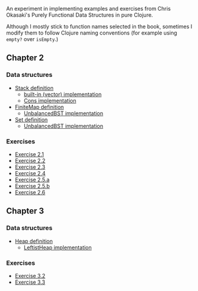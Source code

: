 An experiment in implementing examples and exercises
from Chris Okasaki's Purely Functional Data Structures
in pure Clojure.

Although I mostly stick to function names selected in the book,
sometimes I modify them to follow Clojure naming conventions
(for example using `empty?` over `isEmpty`.)

## Chapter 2

### Data structures

- [Stack definition](https://github.com/ir-regular/okasaki-clj/blob/master/src/okasaki_clj/stack.clj#L6-L10)
    - [built-in (vector) implementation](https://github.com/ir-regular/okasaki-clj/blob/master/src/okasaki_clj/stack.clj#L12-L17)
    - [Cons implementation](https://github.com/ir-regular/okasaki-clj/blob/master/src/okasaki_clj/stack.clj#L19-L35)
- [FiniteMap definition](https://github.com/ir-regular/okasaki-clj/blob/master/src/okasaki_clj/map.clj)
    - [UnbalancedBST implementation](https://github.com/ir-regular/okasaki-clj/blob/master/src/okasaki_clj/unbalanced_bst.clj#L10-L76)
- [Set definition](https://github.com/ir-regular/okasaki-clj/blob/master/src/okasaki_clj/set.clj)
    - [UnbalancedBST implementation](https://github.com/ir-regular/okasaki-clj/blob/master/src/okasaki_clj/unbalanced_bst.clj#L77-L85)

### Exercises

- [Exercise 2.1](https://github.com/ir-regular/okasaki-clj/commit/2c011990a30ad12fd1e637657caa20ffa9a4ba3b)
- [Exercise 2.2](https://github.com/ir-regular/okasaki-clj/commit/e1102c71c92976cf5bb90f352c1fc6fde11f3e3f)
- [Exercise 2.3](https://github.com/ir-regular/okasaki-clj/commit/cbc53f4359e2f1c0b729a595b78c887a15d2caa4)
- [Exercise 2.4](https://github.com/ir-regular/okasaki-clj/commit/42ba295ee09905e2b091dfa78e883e020c1e7f09)
- [Exercise 2.5.a](https://github.com/ir-regular/okasaki-clj/commit/925bb01ee155da4f4c86232b51f9ed067672069a)
- [Exercise 2.5.b](https://github.com/ir-regular/okasaki-clj/commit/f4853668b48a16f4d06da19437c5390bc42fbe0a)
- [Exercise 2.6](https://github.com/ir-regular/okasaki-clj/commit/238b9ba4deeff3d2dbf97bdd79ff9474bd6ead82)

## Chapter 3

### Data structures

- [Heap definition](https://github.com/ir-regular/okasaki-clj/blob/master/src/okasaki_clj/heap.clj#L4-L15)
    - [LeftistHeap implementation](https://github.com/ir-regular/okasaki-clj/blob/master/src/okasaki_clj/leftist_heap.clj#L14-L81)

### Exercises

- [Exercise 3.2](https://github.com/ir-regular/okasaki-clj/commit/f7214cdfd9d3f32e8ba84dfc5d8acdeb84ce7074)
- [Exercise 3.3](https://github.com/ir-regular/okasaki-clj/commit/96f4727577a2af577a365324c04b1849226eb671)
